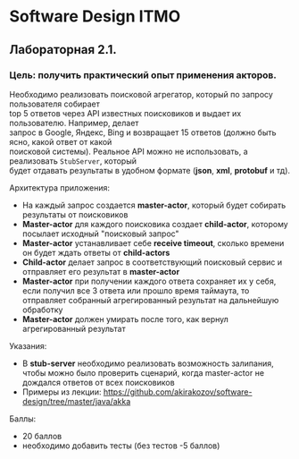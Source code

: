 # Software Design ITMO

## Лабораторная 2.1.

### Цель: получить практический опыт применения акторов.

Необходимо реализовать поисковой агрегатор, который по запросу пользователя собирает  
top 5 ответов через API известных поисковиков и выдает их пользователю. Например, делает  
запрос в Google, Яндекс, Bing и возвращает 15 ответов (должно быть ясно, какой ответ от какой  
поисковой системы). Реальное API можно не использовать, а реализовать `StubServer`, который  
будет отдавать результаты в удобном формате (**json**, **xml**, **protobuf** и тд).

Архитектура приложения:
- На каждый запрос создается **master-actor**, который будет собирать результаты от
  поисковиков
- **Master-actor** для каждого поисковика создает **child-actor**, которому посылает исходный
  "поисковый запрос"
- **Master-actor** устанавливает себе **receive timeout**, сколько времени он будет ждать
  ответы от **child-actors**
- **Child-actor** делает запрос в соответствующий поисковый сервис и отправляет его
  результат в **master-actor**
- **Master-actor** при получении каждого ответа сохраняет их у себя, если получил все 3
  ответа или прошло время таймаута, то отправляет собранный агрегированный
  результат на дальнейшую обработку
- **Master-actor** должен умирать после того, как вернул агрегированный результат

Указания:
- В **stub-server** необходимо реализовать возможность залипания, чтобы можно было
  проверить сценарий, когда master-actor не дождался ответов от всех поисковиков
- Примеры из лекции: https://github.com/akirakozov/software-design/tree/master/java/akka

Баллы:
- 20 баллов
- необходимо добавить тесты (без тестов -5 баллов)